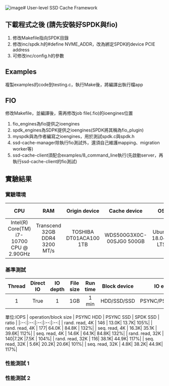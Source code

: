 ![image](https://github.com/hyam191018/User-level-SSD-Cache-Framework/assets/59702782/2dd104a4-7c1a-45f8-8502-6a15e8cbe331)# User-level SSD Cache Framework 

## 下載程式之後 (請先安裝好SPDK與fio)

1. 修改Makefile指向SPDK目錄
2. 修改inc/spdk.h的#define NVME_ADDR，改為綁定SPDK的device PCIE address
3. 可修改inc/config.h的參數

## Examples

複製examples的code到testing.c，執行Make後，將編譯出執行檔app

## FIO

修改Makefile，並編譯後，需再修改job file(.fio)的ioengines位置

1. fio_engines為fio提供之ioengines
2. spdk_engines為SDPK提供之ioengines(SPDK將其稱為fio_plugin)
3. myspdk與為作者編寫之ioengines，用於測試spdk.c與spdk.h
4. ssd-cache-manager除執行fio測試外，還須自己維護mapping、migration worker等)
5. ssd-cache-client須配合examples/8_command_line執行(先啟動server，再執行ssd-cache-client的fio測試)

## 實驗結果

### 實驗環境

| CPU | RAM | Origin device | Cache device | OS | Linux kernel |
|:--:|:--:|:--:|:--:|:--:|:--:|
| Intel(R) Core(TM) i7-10700 CPU @ 2.90GHz | Transcend 32GB DDR4 3200 MT/s | TOSHIBA DT01ACA100 1TB | WDS500G3X0C-00SJG0 500GB | Ubuntu 18.04.6 LTS | 5.4.0 | 

### 基準測試


| Thread  | Direct IO | IO depth | File size | Run time | Block device | IO engine | File system |
|:--:|:--:|:--:|:--:|:--:|:--:|:--:|:--:|
| 1 | True | 1 | 1GB | 1 min | HDD/SSD/SSD | PSYNC/PSYNC/SPDK | EXT4/EXT4/NONE |

單位:IOPS
| operation/block size  | PSYNC HDD | PSYNC SSD | SPDK SSD | ratio |
|:--:|:--:|:--:|:--:|:--:|
| rand. read, 4K | 146 |  13.0K| 13.7K| 105%|
| rand. read, 4K  | 177| 64.0K | 84.8K | 132%|
| seq. read, 4K  | 16.3K| 35.1K | 39.6K| 112%|
| seq. read, 4K  | 14.6K | 64.1K| 84.8K| 132%|
| rand. read, 32K  | 140|7.2K |7.5K | 104%|
| rand. read, 32K  | 116| 38.1K| 44.9K| 117%|
| seq. read, 32K  | 5.6K| 20.2K| 20.6K| 101%|
| seq. read, 32K  | 4.8K| 38.2K| 44.9K| 117%|


### 性能測試 1

### 性能測試 2



